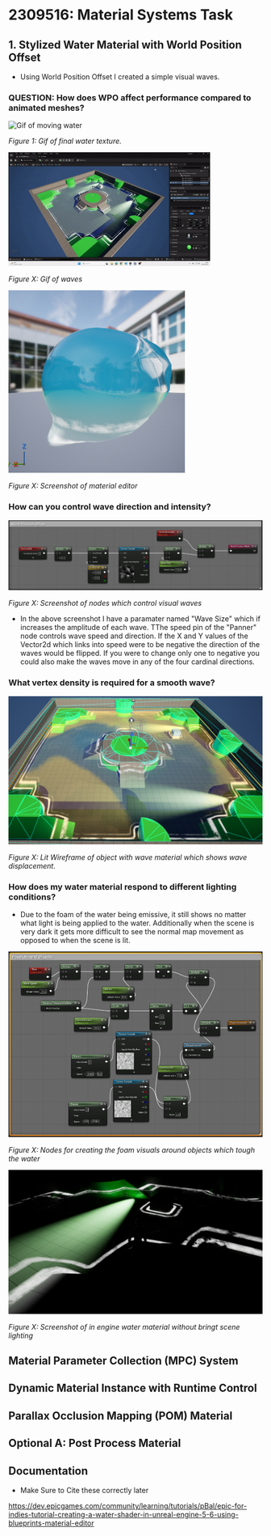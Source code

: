 # 2309516: Material Systems Task

## 1. Stylized Water Material with World Position Offset

- Using World Position Offset I created a simple visual waves.  

### QUESTION: How does WPO affect performance compared to animated meshes?

![Gif of moving water](https://raw.githubusercontent.com/BradleyCurtisDev/TechnicalArtImages/refs/heads/main/2025-10-09%2013-05-29.gif)


*Figure 1: Gif of final water texture.*

![Gif of moving water Topdown](https://raw.githubusercontent.com/BradleyCurtisDev/TechnicalArtImages/refs/heads/main/WavesTopdownGif.gif)

*Figure X: Gif of waves*

![Image of Material Editor](https://raw.githubusercontent.com/BradleyCurtisDev/TechnicalArtImages/refs/heads/main/WaterMaterialInEditor.png)

*Figure X: Screenshot of material editor*

### How can you control wave direction and intensity?

![Image of WPO Nodes](https://raw.githubusercontent.com/BradleyCurtisDev/TechnicalArtFGCT5016/refs/heads/main/ImagesAndGifs/WorldPositionOffsetNodes.png?token=GHSAT0AAAAAADMZXQJU5VI7IIHQKXXAB4MW2HHVT2A)

*Figure X: Screenshot of nodes which control visual waves*

- In the above screenshot I have a paramater named "Wave Size" which if increases the amplitude of each wave. TThe speed pin of the "Panner" node controls wave speed and direction. If the X and Y values of the Vector2d which links into speed were to be negative the direction of the waves would be flipped. If you were to change only one to negative you could also make the waves move in any of the four cardinal directions.

### What vertex density is required for a smooth wave?

![Lit Wireframe of object with wave material](https://raw.githubusercontent.com/BradleyCurtisDev/TechnicalArtFGCT5016/refs/heads/main/ImagesAndGifs/LitWireframe.png?token=GHSAT0AAAAAADMZXQJVPHNPH52O7FVYTNZA2HHWREQ)

*Figure X: Lit Wireframe of object with wave material which shows wave displacement.*

### How does my water material respond to different lighting conditions?

- Due to the foam of the water being emissive, it still shows no matter what light is being applied to the water. Additionally when the scene is very dark it gets more difficult to see the normal map movement as opposed to when the scene is lit.

![Image is nodes for foam](https://raw.githubusercontent.com/BradleyCurtisDev/TechnicalArtFGCT5016/refs/heads/main/ImagesAndGifs/FoamNodes.png?token=GHSAT0AAAAAADMZXQJVYYQXOIF46YJEJWW22HHVO2A)

*Figure X: Nodes for creating the foam visuals around objects which tough the water*

![Image of the water texture in the dark](https://raw.githubusercontent.com/BradleyCurtisDev/TechnicalArtFGCT5016/refs/heads/main/ImagesAndGifs/FoamInDark.png?token=GHSAT0AAAAAADMZXQJV3DUEZM4TMR3R32I62HHVLSQ)

*Figure X: Screenshot of in engine water material without bringt scene lighting*


## Material Parameter Collection (MPC) System

## Dynamic Material Instance with Runtime Control

## Parallax Occlusion Mapping (POM) Material

## Optional A: Post Process Material


























## Documentation

- Make Sure to Cite these correctly later

https://dev.epicgames.com/community/learning/tutorials/pBal/epic-for-indies-tutorial-creating-a-water-shader-in-unreal-engine-5-6-using-blueprints-material-editor
